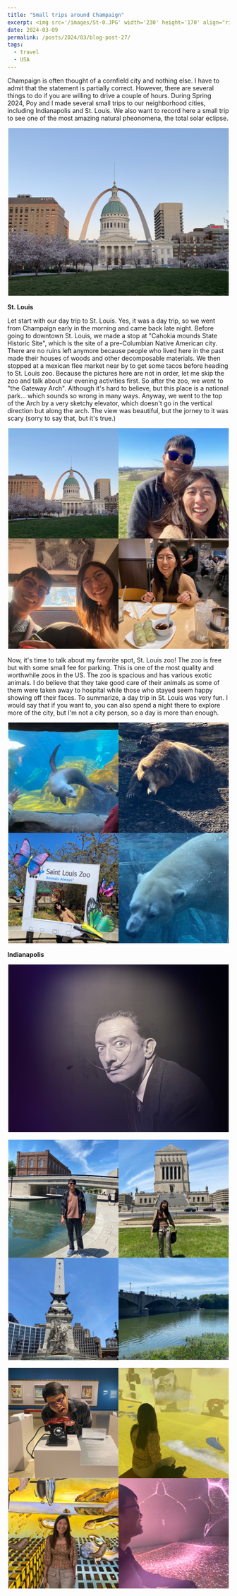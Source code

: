 ```yaml
---
title: "Small trips around Champaign"
excerpt: <img src='/images/St-0.JPG' width='230' height='170' align="right" hspace="20">  Champaign is often thought of a cornfield city and nothing else. I have to admit that the statement is partially correct. However, there are several things to do if you are willing to drive a couple of hours. During Spring 2024, Poy and I made several small trips to our neighborhood cities, including Indianapolis and St. Louis. We also want to record here a small trip to see one of the most amazing natural pheonomena, the total solar eclipse. 
date: 2024-03-09
permalink: /posts/2024/03/blog-post-27/
tags:
  - travel
  - USA
---
```



Champaign is often thought of a cornfield city and nothing else. I have to admit that the statement is partially correct. However, there are several things to do if you are willing to drive a couple of hours. During Spring 2024, Poy and I made several small trips to our neighborhood cities, including Indianapolis and St. Louis. We also want to record here a small trip to see one of the most amazing natural pheonomena, the total solar eclipse. 

<p align="center">
  <img src="/images/St-0.JPG" width='500' height= '380'>
</p>

**St. Louis**

Let start with our day trip to St. Louis. Yes, it was a day trip, so we went from Champaign early in the morning and came back late night. Before going to downtown St. Louis, we made a stop at "Cahokia mounds State Historic Site", which is the site of a pre-Columbian Native American city. There are no ruins left anymore because people who lived here in the past made their houses of woods and other decomposable materials. We then stopped at a mexican flee market near by to get some tacos before heading to St. Louis zoo. Because the pictures here are not in order, let me skip the zoo and talk about our evening activities first. So after the zoo, we went to "the Gateway Arch". Although it's hard to believe, but this place is a national park... which sounds so wrong in many ways. Anyway, we went to the top of the Arch by a very sketchy elevator, which doesn't go in the vertical direction but along the arch. The view was beautiful, but the jorney to it was scary (sorry to say that, but it's true.) 

<p align="center">
  <img src="/images/St-1.JPG" width='500' height= '500'>
</p>

Now, it's time to talk about my favorite spot, St. Louis zoo! The zoo is free but with some small fee for parking. This is one of the most quality and worthwhile zoos in the US. The zoo is spacious and has various exotic animals. I do believe that they take good care of their animals as some of them were taken away to hospital while those who stayed seem happy showing off their faces. To summarize, a day trip in St. Louis was very fun. I would say that if you want to, you can also spend a night there to explore more of the city, but I'm not a city person, so a day is more than enough. 


<p align="center">
  <img src="/images/St-2.JPG" width='500' height= '500'>
</p>

**Indianapolis**

<p align="center">
  <img src="/images/IN0.JPG" width='500' height= '380'>
</p>

<p align="center">
  <img src="/images/IN1.JPG" width='500' height= '500'>
</p>


<p align="center">
  <img src="/images/IN2.JPG" width='500' height= '500'>
</p>




